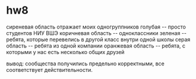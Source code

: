 # hw8

сиреневая область отражает моих одногруппников
голубая -- просто студентов НИУ ВШЭ
коричневая область -- одноклассники
зеленая -- ребята, которые перевелись в другой класс внутри одной школы
серая область -- ребята из одной компании
оранжевая область -- ребята, с которыми у нас есть несколько общих друзей

вывод: сообщества получились предельно корректными, все соответствует действительности.
